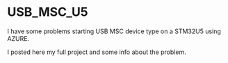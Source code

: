 # USB_MSC_U5

I have some problems starting USB MSC device type on a STM32U5 using AZURE.

I posted here my full project and some info about the problem.

